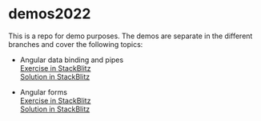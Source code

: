 # demos2022

This is a repo for demo purposes. The demos are separate in the different branches and cover the following topics:

- Angular data binding and pipes <br />
[Exercise in StackBlitz](https://stackblitz.com/github/petyoMitkov/demos2022/tree/a06043a08617a05c44b540eb0e97b5a0060e3646) <br />
[Solution in StackBlitz](https://stackblitz.com/github/petyoMitkov/demos2022/tree/data-binding-and-pipes)

- Angular forms <br />
[Exercise in StackBlitz](https://stackblitz.com/github/petyoMitkov/demos2022/tree/9355791e46797c1c7b843d03792ba6f7e289356e) <br />
[Solution in StackBlitz](https://stackblitz.com/github/petyoMitkov/demos2022/tree/forms)
